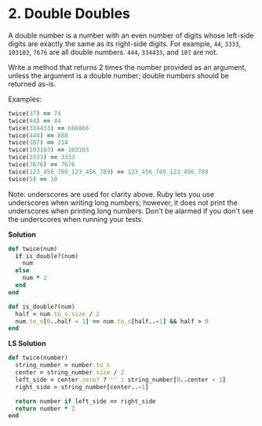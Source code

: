# 2. Double Doubles

A double number is a number with an even number of digits whose left-side digits are exactly the same as its right-side digits. For example, `44`, `3333`, `103103`, `7676` are all double numbers. `444`, `334433`, and `107` are not.

Write a method that returns 2 times the number provided as an argument, unless the argument is a double number; double numbers should be returned as-is.

Examples:

```ruby
twice(37) == 74
twice(44) == 44
twice(334433) == 668866
twice(444) == 888
twice(107) == 214
twice(103103) == 103103
twice(3333) == 3333
twice(7676) == 7676
twice(123_456_789_123_456_789) == 123_456_789_123_456_789
twice(5) == 10
```

Note: underscores are used for clarity above. Ruby lets you use underscores when writing long numbers; however, it does not print the underscores when printing long numbers. Don't be alarmed if you don't see the underscores when running your tests.

**Solution**

```ruby
def twice(num)
  if is_double?(num)
    num
  else
    num * 2
  end
end

def is_double?(num)
  half = num.to_s.size / 2
  num.to_s[0..half - 1] == num.to_s[half..-1] && half > 0
end
```

**LS Solution**

```ruby
def twice(number)
  string_number = number.to_s
  center = string_number.size / 2
  left_side = center.zero? ? '' : string_number[0..center - 1]
  right_side = string_number[center..-1]

  return number if left_side == right_side
  return number * 2
end
```

